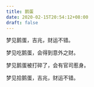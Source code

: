 ```yaml
---
title: 鹅蛋
date: 2020-02-15T20:54:12+08:00
draft: false
---
```


梦见鹅蛋，吉兆，财运不错。



梦见吃鹅蛋，会得到意外之财。



梦见鹅蛋被打碎了，会有官司惹身。



梦见拾鹅蛋，吉兆，财运不错。

